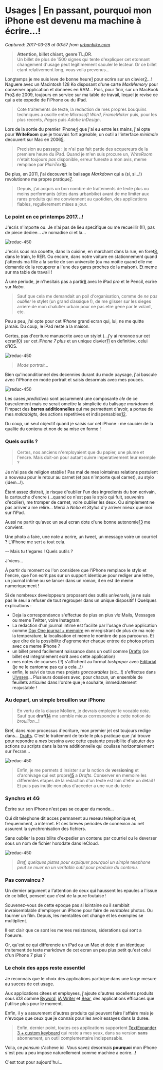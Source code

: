 # Usages | En passant, pourquoi mon iPhone est devenu ma machine à écrire…!

_Captured: 2017-03-28 at 00:57 from [urbanbike.com](https://urbanbike.com/index.php/site/usages-en-passant-pourquoi-mon-iphone-est-devenu-ma-machine-a-ecrire)_

> **Attention, billet chiant, genre TL;DR**.  
Un billet de plus de 1500 signes qui tente d'expliquer cet etonnant changement d'usage peut legitimement saouler le lecteur. Or ce billet etant relativement long, vous voila prevenus…

Longtemps je me suis leve de bonne heure[1](https://urbanbike.com/index.php/site/usages-en-passant-pourquoi-mon-iphone-est-devenu-ma-machine-a-ecrire) pour ecrire sur un clavier[2](https://urbanbike.com/index.php/site/usages-en-passant-pourquoi-mon-iphone-est-devenu-ma-machine-a-ecrire)…! Naguere avec un Macintosh 128 Ko disposant d'une carte _MaxMemory_ pour conserver application et donnees en RAM… Puis, pour finir, sur un MacBook Pro[3](https://urbanbike.com/index.php/site/usages-en-passant-pourquoi-mon-iphone-est-devenu-ma-machine-a-ecrire) de 2009, toujours en service sur ma table de travail, lequel je revise ce qui a ete expedie de l'iPhone ou du iPad.

> Cote traitements de texte, la redaction de mes propres bouquins techniques a oscille entre _Microsoft Word_, _FrameMaker_ puis, pour les plus recents, _Pages_ puis _Adobe InDesign_.

Lors de la sortie du premier iPhone[4](https://urbanbike.com/index.php/site/usages-en-passant-pourquoi-mon-iphone-est-devenu-ma-machine-a-ecrire) que j'ai eu entre les mains, j'ai opte pour **WriteRoom** que je trouvais fort agreable, un outil a l'interface _minimale_ decouvert sur Mac en 2006[5](https://urbanbike.com/index.php/site/usages-en-passant-pourquoi-mon-iphone-est-devenu-ma-machine-a-ecrire).

> Precision au passage : je n'ai pas fait partie des acquereurs de la premiere heure du iPad. Quand je m'en suis procure un, _WriteRoom_ n'etait toujours _pas_ disponible, erreur funeste a mon avis, meme remplace par _PlainText_[6](https://urbanbike.com/index.php/site/usages-en-passant-pourquoi-mon-iphone-est-devenu-ma-machine-a-ecrire).

De plus, en 2011, j'ai decouvert le balisage _Markdown_ qui a (si, si…!) revolutionne ma propre pratique[7](https://urbanbike.com/index.php/site/usages-en-passant-pourquoi-mon-iphone-est-devenu-ma-machine-a-ecrire).

> Depuis, j'ai acquis un bon nombre de traitements de texte plus ou moins performants (cites dans urbanbike) avant de me limiter aux rares produits qui me conviennent au quotidien, des applications fiables, regulierement mises a jour.

### Le point en ce printemps 2017…!

J'ecris n'importe ou. Je n'ai pas de lieu specifique ou me recueillir (!!), pas de piece dediee… Je nomadise ci et la…

![reduc-450](https://www.urbanbike.com/images/uploads_2017/20170326-iphonecrire-8923.jpg)

J'ecris sous ma couette, dans la cuisine, en marchant dans la rue, en foret[8](https://urbanbike.com/index.php/site/usages-en-passant-pourquoi-mon-iphone-est-devenu-ma-machine-a-ecrire), dans le train, le RER. Ou encore, dans notre voiture en stationnement quand j'attends ma fille a la sortie de son universite (ou ma moitie quand elle me demande de la recuperer a l'une des gares proches de la maison). Et meme sur ma table de travail !

À une periode, je n'hesitais pas a partir[9](https://urbanbike.com/index.php/site/usages-en-passant-pourquoi-mon-iphone-est-devenu-ma-machine-a-ecrire) avec le iPad _pro_ et le Pencil, ecrire sur _Nebo_.

> Sauf que cela me demandait un poil d'organisation, comme de _ne pas oublier_ le stylet (un grand classique !), de me glisser sur les sieges arriere de mon chalutier urbain pour ne pas etre gene par le volant, etc.

Peu a peu, j'ai opte pour cet _iPhone_ grand ecran qui, lui, ne me quitte jamais. Du coup, le iPad reste a la maison.

Certes, pas d'ecriture manuscrite avec un stylet (…j'y ai renonce sur cet ecran[10](https://urbanbike.com/index.php/site/usages-en-passant-pourquoi-mon-iphone-est-devenu-ma-machine-a-ecrire)) sur cet _iPhone 7 plus_ et un unique clavier[11](https://urbanbike.com/index.php/site/usages-en-passant-pourquoi-mon-iphone-est-devenu-ma-machine-a-ecrire) en definitive, celui d'iOS.

![reduc-450](https://www.urbanbike.com/images/uploads_2017/20170326-iphonecrire-8924.jpg)

> _Mode portrait…_

Bien qu'inconditionnel des decennies durant du mode paysage, j'ai bascule avec l'iPhone en mode portrait et saisis desormais avec mes pouces.

![reduc-450](https://www.urbanbike.com/images/uploads_2017/20170326-iphonecrire-8959.png)

Les cases _predictives_ sont assurement une composante _cle_ de ce basculement mais ce serait omettre la simplicite du balisage _markdown_ et l'impact des **barres additionnelles** qui me permettent d'avoir, a portee de mes _maladoigts_, des actions repetitives et indispensables[12](https://urbanbike.com/index.php/site/usages-en-passant-pourquoi-mon-iphone-est-devenu-ma-machine-a-ecrire).

Du coup, un seul objectif quand je saisis sur cet iPhone : me soucier de la qualite du contenu et non de sa mise en forme !

### Quels outils ?

> Certes, nos anciens n'employaient que du papier, une plume et l'encre. Mais doit-on pour autant suivre imperativement leur exemple ?

Je n'ai pas de religion etablie ! Pas mal de mes lointaines relations postulent a nouveau pour le retour au carnet (et pas n'importe quel carnet), au stylo (idem…!).

Étant assez distrait, je risque d'oublier l'un des ingredients du bon ecrivain, la cartouche d'encre (…quand ce n'est pas le stylo qui fuit, souvenirs d'ecolier), me tromper de carnet, voire oublier les deux. Ou simplement ne pas arriver a me relire… Merci a _Nebo_ et _Stylus_ d'y arriver mieux que moi sur l'iPad.

Aussi ne partir qu'avec un seul ecran dote d'une bonne autonomie[13](https://urbanbike.com/index.php/site/usages-en-passant-pourquoi-mon-iphone-est-devenu-ma-machine-a-ecrire) me convient.

Une photo a faire, une note a ecrire, un tweet, un message voire un courriel ? L'iPhone me sert a tout cela.

-- Mais tu t'egares ! Quels outils ?

J'viens…

À partir du moment ou l'on considere que l'iPhone remplace le stylo et l'encre, que l'on ecrit pas sur un support identique pour rediger une lettre, un journal intime ou se lancer dans un roman, il en est de meme numeriquement !

Si de nombreux developpeurs proposent des outils _universels_, je ne suis pas le seul a refuser de tout regrouper dans un unique dispositif ! Quelques explications :

  * Deja la correspondance s'effectue de plus en plus _via_ Mails, Messages ou meme Twitter, voire Instagram. 
  * La redaction d'un journal intime est facilite par l'usage d'une application comme [Day One journal + memoire](https://itunes.apple.com/fr/app/day-one-journal-m%C3%A9moire/id1044867788?mt=8&uo=4&at=1010l4YH&ct=markdown) en enregistrant de plus de ma note la temperature, la localisation et meme le nombre de pas parcourus. Et que dire de la possibilite d'agrementer chaque entree de photos prises avec ce meme iPhone ?
  * un billet prend facilement naissance dans un outil comme [Drafts](https://itunes.apple.com/fr/app/drafts-quickly-capture-notes-share-anywhere/id905337691?mt=8&uo=4&at=1010l4YH&ct=markdown) (ce billet est integralement ecrit avec cette application)
  * mes notes de courses (!!) s'affichent au format _taskpaper_ avec [Editorial](https://itunes.apple.com/fr/app/editorial/id673907758?mt=8&uo=4&at=1010l4YH&ct=markdown) (je ne le cantonne pas qu'a cela…!)
  * enfin, le suivi de tous mes projets _goncourables_ (sic…!) s'effectue dans [Ulysses](https://itunes.apple.com/fr/app/ulysses/id950335311?mt=8&uo=4&at=1010l4YH&ct=markdown)… Plusieurs dossiers avec, pour chacun, un ensemble de feuillets articules dans l'ordre que je souhaite, immediatement reajustable ! 

### Au depart, un simple brouillon sur iPhone

> En vertu de la clause Moliere, je devrais employer le vocable _note_. Sauf que **draft**[14](https://urbanbike.com/index.php/site/usages-en-passant-pourquoi-mon-iphone-est-devenu-ma-machine-a-ecrire) me semble mieux correspondre a cette notion de _brouillon_…!

Bref, dans _mon_ processus d'ecriture, mon premier jet est toujours redige dans… [Drafts](https://itunes.apple.com/fr/app/drafts-quickly-capture-notes-share-anywhere/id905337691?mt=8&uo=4&at=1010l4YH&ct=markdown). C'est le traitement de texte le plus pratique que j'ai trouve pour repondre a _mes_ besoins avec cette epatante possibilite d'ajouter des actions ou scripts dans la barre additionnelle qui coulisse horizontalement sur l'ecran…

![reduc-450](https://www.urbanbike.com/images/uploads_2017/20170327-iphonecrire-8975.png)

> Enfin, je me permets d'insister sur la notion de **versioning** et d'archivage qui est propre[15](https://urbanbike.com/index.php/site/usages-en-passant-pourquoi-mon-iphone-est-devenu-ma-machine-a-ecrire) a _Drafts_. Conserver en memoire les differentes etapes de la redaction d'un texte est loin d'etre un detail ! Et puis pas inutile non plus d'acceder a une vue du texte

### Synchro et 4G

Écrire sur son iPhone n'est pas se couper du monde…

Qui dit telephone dit acces permanent au reseau telephonique et, frequemment, a internet. Et ces breves periodes de connexion au net assurent la synchronisation des fichiers.

Sans oublier la possibilite d'expedier un contenu par courriel ou le deverser sous un nom de fichier horodate dans leCloud.

![reduc-450](https://www.urbanbike.com/images/uploads_2017/20170326-iphonecrire-8933.jpg)

> _Bref, quelques pistes pour expliquer pourquoi un simple telephone peut se muer en un veritable outil pour produire du contenu._

### Pas convaincu ?

Un dernier argument a l'attention de ceux qui haussent les epaules a l'issue de ce billet, pensent que c'est de la pure foutaise !

Souvenez-vous de cette epoque pas si lointaine ou il semblait invraisemblable d'employer un iPhone pour faire de _veritables_ photos. Ou tourner un film. Depuis, les mentalites ont change et les exemples se multiplient.

Il est clair que ce sont les memes resistances, siderations qui sont a l'oeuvre.

Or, qu'est ce qui differencie un iPad ou un Mac et dote d'un identique traitement de texte markdown de cet ecran un peu plus petit qu'est celui d'un iPhone 7 plus ?

### Le choix des apps reste essentiel

Je reconnais que le choix des applications participe dans une large mesure au succes de cet usage.

Aux applications citees et employees, j'ajoute d'autres excellents produits sous _iOS_ comme [Byword](https://itunes.apple.com/fr/app/byword/id482063361?mt=8&uo=4&at=1010l4YH&ct=markdown), [iA Writer](https://itunes.apple.com/fr/app/ia-writer/id775737172?mt=8&uo=4&at=1010l4YH&ct=markdown) et [Bear](https://itunes.apple.com/fr/app/bear-superbe-appli-d%C3%A9criture-de-notes/id1016366447?mt=8&uo=4&at=1010l4YH&ct=markdown), des applications efficaces que j'utilise plus pour le moment.

Enfin, il y a assurement d'autres produits qui peuvent faire l'affaire mais je n'evoque que ceux que je connais pour les avoir essayes dans la duree.

> Enfin, dernier point, toutes ces applications supportent [TextExpander 3 + custom keyboard](https://itunes.apple.com/fr/app/textexpander-3-custom-keyboard/id917416298?mt=8&uo=4&at=1010l4YH&ct=markdown) qui reste a mes yeux, dans sa version **sans** abonnement, un outil complementaire indispensable.

Voila, ce _pensum_ s'acheve ici. Vous savez desormais **pourquoi** mon iPhone s'est peu a peu impose naturellement comme machine a ecrire…!

C'est tout pour aujourd'hui…
